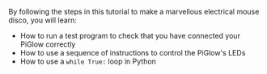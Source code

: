  By following the steps in this tutorial to make a marvellous electrical mouse disco, you will learn:
 - How to run a test program to check that you have connected your PiGlow correctly
 - How to use a sequence of instructions to control the PiGlow's LEDs
 - How to use a `while True:` loop in Python
